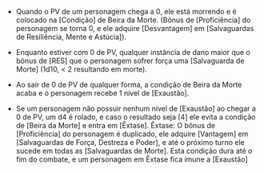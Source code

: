 - Quando o PV de um personagem chega a 0, ele está morrendo e é colocado na [Condição] de Beira da Morte. (Bônus de [Proficiência] do personagem se torna 0, e ele adquire [Desvantagem] em [Salvaguardas de Resiliência, Mente e Astúcia]). 

- Enquanto estiver com 0 de PV, qualquer instância de dano maior que o bônus de [RES] que o personagem sofrer força uma [Salvaguarda de Morte] (1d10, < 2 resultando em morte).

- Ao sair de 0 de PV de qualquer forma, a condição de Beira da Morte acaba e o personagem recebe 1 nível de [Exaustão].

- Se um personagem não possuir nenhum nível de [Exaustão] ao chegar a 0 de PV, um d4 é rolado, e caso o resultado seja [4] ele evita a condição de [Beira da Morte] e entra em [Êxtase].
	Êxtase: O bônus de [Proficiência] do personagem é duplicado, ele adquire [Vantagem] em [Salvaguardas de Força, Destreza e Poder], e até o próximo turno ele sucede em todas as [Salvaguardas de Morte]. Esta condição dura até o fim do combate, e um personagem em Êxtase fica imune a [Exaustão]


